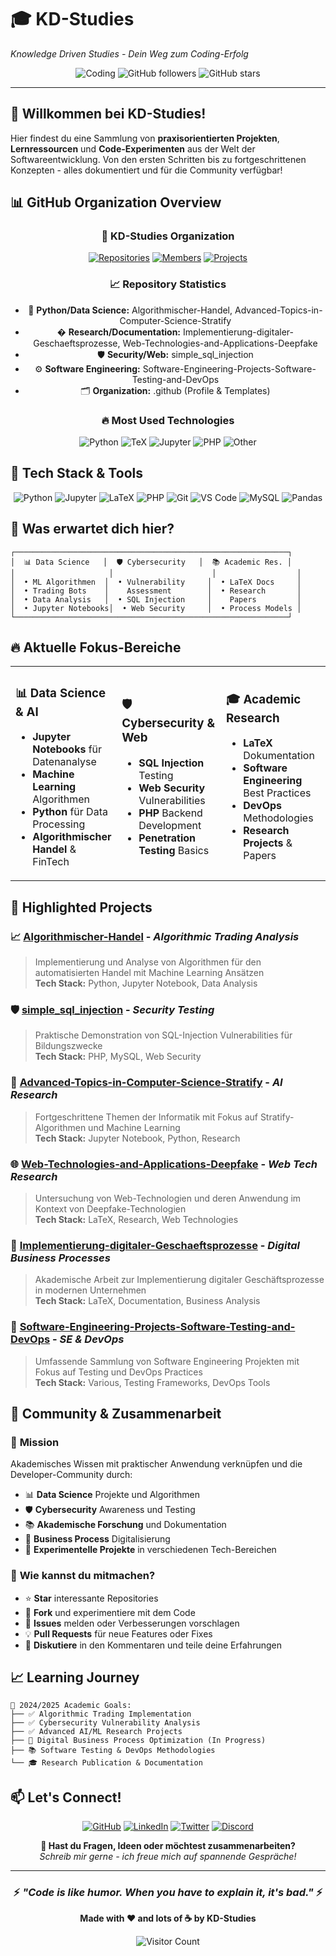 # 🎓 KD-Studies
*Knowledge Driven Studies - Dein Weg zum Coding-Erfolg*

<div align="center">
  
![Coding](https://img.shields.io/badge/Status-Learning%20%26%20Building-brightgreen?style=for-the-badge)
![GitHub followers](https://img.shields.io/github/followers/KD-Studies?style=for-the-badge&logo=github&logoColor=white)
![GitHub stars](https://img.shields.io/github/stars/KD-Studies?style=for-the-badge&logo=github&logoColor=white)

</div>

---

## 🚀 Willkommen bei KD-Studies!

Hier findest du eine Sammlung von **praxisorientierten Projekten**, **Lernressourcen** und **Code-Experimenten** aus der Welt der Softwareentwicklung. Von den ersten Schritten bis zu fortgeschrittenen Konzepten - alles dokumentiert und für die Community verfügbar!

## 📊 GitHub Organization Overview

<div align="center">

### 🏢 **KD-Studies Organization**
[![Repositories](https://img.shields.io/badge/Repositories-7-blue?style=for-the-badge&logo=github)](https://github.com/orgs/KD-Studies/repositories)
[![Members](https://img.shields.io/badge/Members-1-green?style=for-the-badge&logo=github)](https://github.com/orgs/KD-Studies/people)
[![Projects](https://img.shields.io/badge/Active_Projects-6-orange?style=for-the-badge&logo=github)](https://github.com/orgs/KD-Studies/projects)

### 📈 **Repository Statistics**
- 🐍 **Python/Data Science:** Algorithmischer-Handel, Advanced-Topics-in-Computer-Science-Stratify
- � **Research/Documentation:** Implementierung-digitaler-Geschaeftsprozesse, Web-Technologies-and-Applications-Deepfake
- 🛡️ **Security/Web:** simple_sql_injection  
- ⚙️ **Software Engineering:** Software-Engineering-Projects-Software-Testing-and-DevOps
- 🗂️ **Organization:** .github (Profile & Templates)

### 🔥 **Most Used Technologies**
![Python](https://img.shields.io/badge/Python-35%25-blue?style=flat-square)
![TeX](https://img.shields.io/badge/TeX/LaTeX-30%25-green?style=flat-square)
![Jupyter](https://img.shields.io/badge/Jupyter-20%25-orange?style=flat-square)
![PHP](https://img.shields.io/badge/PHP-10%25-purple?style=flat-square)
![Other](https://img.shields.io/badge/Other-5%25-gray?style=flat-square)

</div>

## 🎨 Tech Stack & Tools

<div align="center">

![Python](https://img.shields.io/badge/Python-3776AB?style=for-the-badge&logo=python&logoColor=white)
![Jupyter](https://img.shields.io/badge/Jupyter-F37626?style=for-the-badge&logo=jupyter&logoColor=white)
![LaTeX](https://img.shields.io/badge/LaTeX-008080?style=for-the-badge&logo=latex&logoColor=white)
![PHP](https://img.shields.io/badge/PHP-777BB4?style=for-the-badge&logo=php&logoColor=white)
![Git](https://img.shields.io/badge/Git-F05032?style=for-the-badge&logo=git&logoColor=white)
![VS Code](https://img.shields.io/badge/VS_Code-0078D4?style=for-the-badge&logo=visual%20studio%20code&logoColor=white)
![MySQL](https://img.shields.io/badge/MySQL-4479A1?style=for-the-badge&logo=mysql&logoColor=white)
![Pandas](https://img.shields.io/badge/Pandas-150458?style=for-the-badge&logo=pandas&logoColor=white)

</div>


## 🎯 Was erwartet dich hier?

```ascii
┌─────────────────────────────────────────────────────────────┐
│  📊 Data Science   │  🛡️ Cybersecurity   │  📚 Academic Res. │
│                     │                      │                  │
│  • ML Algorithmen  │  • Vulnerability     │  • LaTeX Docs     │
│  • Trading Bots    │    Assessment        │  • Research       │
│  • Data Analysis   │  • SQL Injection     │    Papers         │
│  • Jupyter Notebooks│  • Web Security     │  • Process Models │
└─────────────────────────────────────────────────────────────┘
```

## 🔥 Aktuelle Fokus-Bereiche

<table>
<tr>
<td width="33%">

### 📊 **Data Science & AI**
- **Jupyter Notebooks** für Datenanalyse
- **Machine Learning** Algorithmen
- **Python** für Data Processing
- **Algorithmischer Handel** & FinTech

</td>
<td width="33%">

### 🛡️ **Cybersecurity & Web**
- **SQL Injection** Testing
- **Web Security** Vulnerabilities
- **PHP** Backend Development
- **Penetration Testing** Basics

</td>
<td width="33%">

### 🎓 **Academic Research**
- **LaTeX** Dokumentation
- **Software Engineering** Best Practices
- **DevOps** Methodologies
- **Research Projects** & Papers

</td>
</tr>
</table>


## 🌟 Highlighted Projects

### 📈 [Algorithmischer-Handel](https://github.com/KD-Studies/Algorithmischer-Handel) - *Algorithmic Trading Analysis*
> Implementierung und Analyse von Algorithmen für den automatisierten Handel mit Machine Learning Ansätzen  
> **Tech Stack:** Python, Jupyter Notebook, Data Analysis

### 🛡️ [simple_sql_injection](https://github.com/KD-Studies/simple_sql_injection) - *Security Testing*  
> Praktische Demonstration von SQL-Injection Vulnerabilities für Bildungszwecke  
> **Tech Stack:** PHP, MySQL, Web Security

### 🎯 [Advanced-Topics-in-Computer-Science-Stratify](https://github.com/KD-Studies/Advanced-Topics-in-Computer-Science-Stratify) - *AI Research*
> Fortgeschrittene Themen der Informatik mit Fokus auf Stratify-Algorithmen und Machine Learning  
> **Tech Stack:** Jupyter Notebook, Python, Research

### 🌐 [Web-Technologies-and-Applications-Deepfake](https://github.com/KD-Studies/Web-Technologies-and-Applications-Deepfake) - *Web Tech Research*
> Untersuchung von Web-Technologien und deren Anwendung im Kontext von Deepfake-Technologien  
> **Tech Stack:** LaTeX, Research, Web Technologies

### 🏢 [Implementierung-digitaler-Geschaeftsprozesse](https://github.com/KD-Studies/Implementierung-digitaler-Geschaeftsprozesse) - *Digital Business Processes*
> Akademische Arbeit zur Implementierung digitaler Geschäftsprozesse in modernen Unternehmen  
> **Tech Stack:** LaTeX, Documentation, Business Analysis

### 🧪 [Software-Engineering-Projects-Software-Testing-and-DevOps](https://github.com/KD-Studies/Software-Engineering-Projects-Software-Testing-and-DevOps) - *SE & DevOps*
> Umfassende Sammlung von Software Engineering Projekten mit Fokus auf Testing und DevOps Practices  
> **Tech Stack:** Various, Testing Frameworks, DevOps Tools

## 🤝 Community & Zusammenarbeit

### 🎯 **Mission**
Akademisches Wissen mit praktischer Anwendung verknüpfen und die Developer-Community durch:
- 📊 **Data Science** Projekte und Algorithmen
- 🛡️ **Cybersecurity** Awareness und Testing
- 📚 **Akademische Forschung** und Dokumentation
- 💼 **Business Process** Digitalisierung
- 🔬 **Experimentelle Projekte** in verschiedenen Tech-Bereichen

### 🌈 **Wie kannst du mitmachen?**
- ⭐ **Star** interessante Repositories
- 🍴 **Fork** und experimentiere mit dem Code
- 🐛 **Issues** melden oder Verbesserungen vorschlagen
- 💡 **Pull Requests** für neue Features oder Fixes
- 💬 **Diskutiere** in den Kommentaren und teile deine Erfahrungen

## 📈 Learning Journey

```
🎯 2024/2025 Academic Goals:
├── ✅ Algorithmic Trading Implementation
├── ✅ Cybersecurity Vulnerability Analysis  
├── ✅ Advanced AI/ML Research Projects
├── 🔄 Digital Business Process Optimization (In Progress)
├── 📚 Software Testing & DevOps Methodologies
└── 🎓 Research Publication & Documentation
```

## 📫 Let's Connect!

<div align="center">

[![GitHub](https://img.shields.io/badge/GitHub-100000?style=for-the-badge&logo=github&logoColor=white)](https://github.com/KD-Studies)
[![LinkedIn](https://img.shields.io/badge/LinkedIn-0077B5?style=for-the-badge&logo=linkedin&logoColor=white)](#)
[![Twitter](https://img.shields.io/badge/Twitter-1DA1F2?style=for-the-badge&logo=twitter&logoColor=white)](#)
[![Discord](https://img.shields.io/badge/Discord-7289DA?style=for-the-badge&logo=discord&logoColor=white)](#)

**💌 Hast du Fragen, Ideen oder möchtest zusammenarbeiten?**  
*Schreib mir gerne - ich freue mich auf spannende Gespräche!*

</div>

---

<div align="center">
  
### ⚡ *"Code is like humor. When you have to explain it, it's bad."* ⚡

**Made with ❤️ and lots of ☕ by KD-Studies**

![Visitor Count](https://profile-counter.glitch.me/KD-Studies/count.svg)

</div>